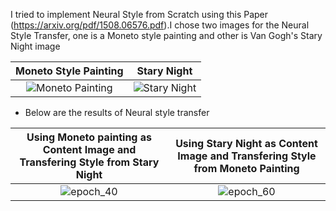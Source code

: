 I tried to implement Neural Style from Scratch using this Paper (https://arxiv.org/pdf/1508.06576.pdf).I chose two images for the Neural Style Transfer, one is a Moneto style painting and other is Van Gogh's Stary Night image

Moneto Style Painting            |  Stary Night
:-------------------------:|:-------------------------:
![Moneto Painting](https://user-images.githubusercontent.com/18621294/126066326-ebbdea3a-7b81-4dff-af21-0470caa66db7.jpg) |![Stary Night](https://user-images.githubusercontent.com/18621294/126066368-065f50c1-e731-47eb-ae82-afbee6e37e00.jpg)

- Below are the results of Neural style transfer

Using Moneto painting as Content Image and Transfering Style from Stary Night          |  Using Stary Night as Content Image and Transfering Style from Moneto Painting
:-------------------------:|:-------------------------:
![epoch_40](https://user-images.githubusercontent.com/18621294/126072041-82648770-4a19-4eec-9d25-ccd1d32cad3c.png)|![epoch_60](https://user-images.githubusercontent.com/18621294/126072070-920d1854-9483-4339-adc4-9ccb76d6eaf5.png)

